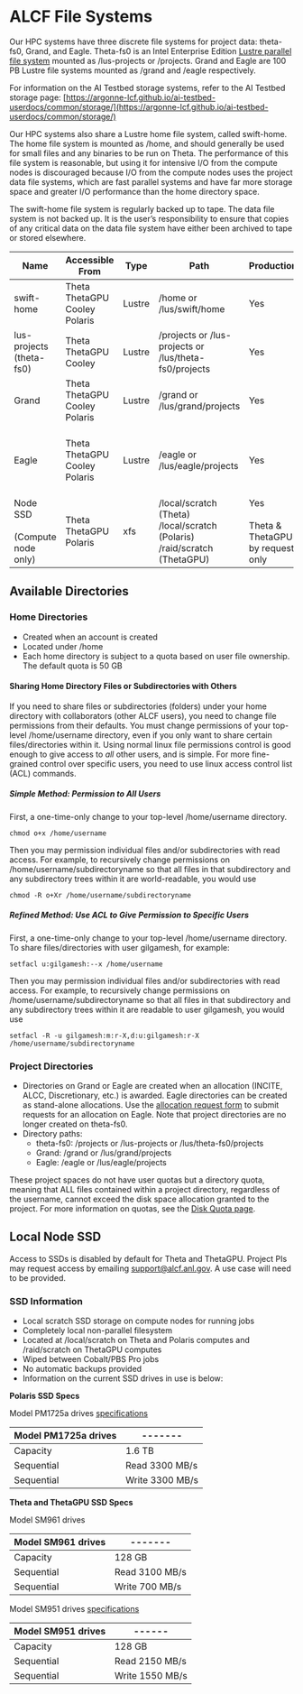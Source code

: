 # ALCF File Systems
Our HPC systems have three discrete file systems for project data: theta-fs0, Grand, and Eagle. Theta-fs0 is an Intel Enterprise Edition [Lustre parallel file system](https://www.alcf.anl.gov/support-center/training-assets/file-systems-and-io-performance) mounted as /lus-projects or /projects. Grand and Eagle are 100 PB Lustre file systems mounted as /grand and /eagle respectively.

For information on the AI Testbed storage systems, refer to the AI Testbed storage page: [https://argonne-lcf.github.io/ai-testbed-userdocs/common/storage/](https://argonne-lcf.github.io/ai-testbed-userdocs/common/storage/)

Our HPC systems also share a Lustre home file system, called swift-home. The home file system is mounted as /home, and should generally be used for small files and any binaries to be run on Theta. The performance of this file system is reasonable, but using it for intensive I/O from the compute nodes is discouraged because I/O from the compute nodes uses the project data file systems, which are fast parallel systems and have far more storage space and greater I/O performance than the home directory space.

The swift-home file system is regularly backed up to tape. The data file system is not backed up. It is the user’s responsibility to ensure that copies of any critical data on the data file system have either been archived to tape or stored elsewhere.

| Name                                 | Accessible From                                     | Type   | Path                                                                                  | Production                                         | Backed-up | Usage                                                                  |
|--------------------------------------|-----------------------------------------------------|--------|---------------------------------------------------------------------------------------|----------------------------------------------------|-----------|------------------------------------------------------------------------| 
| swift-home                           | Theta <br /> ThetaGPU <br /> Cooley <br /> Polaris  | Lustre | /home or /lus/swift/home	                                                          | Yes                                                | Yes | General use                                                            |
| lus-projects  (theta-fs0)	           | Theta <br /> ThetaGPU <br /> Cooley	                | Lustre | /projects or /lus-projects or /lus/theta-fs0/projects	                              | Yes	                                               | No  | Intensive job output, large files                                      |
| Grand                                | Theta <br /> ThetaGPU <br /> Cooley <br /> Polaris	 | Lustre | /grand or /lus/grand/projects	                                                      | Yes	                                               | No  | Intensive job output, large files                                      |
| Eagle	                               | Theta <br /> ThetaGPU <br /> Cooley <br /> Polaris	 | Lustre | /eagle or /lus/eagle/projects	                                                      | Yes	                                               | No  | Community sharing via Globus; <br /> Intensive job output, large files | 
| Node SSD <br /><br /> (Compute node only)	 | Theta <br /> ThetaGPU <br /> Polaris	               | xfs	   | /local/scratch (Theta) <br /> /local/scratch (Polaris) <br />/raid/scratch (ThetaGPU) | Yes <br /> <br /> Theta & ThetaGPU by request only | No  | Local node scratch during run                                          |

## Available Directories
### Home Directories
- Created when an account is created
- Located under /home
- Each home directory is subject to a quota based on user file ownership. The default quota is 50 GB

#### Sharing Home Directory Files or Subdirectories with Others

If you need to share files or subdirectories (folders) under your home directory with collaborators (other ALCF users), you need to change file permissions from their defaults. You must change permissions of your top-level /home/username directory, even if you only want to share certain files/directories within it. Using normal linux file permissions control is good enough to give access to *all* other users, and is simple. For more fine-grained control over specific users, you need to use linux access control list (ACL) commands.

##### Simple Method: Permission to All Users

First, a one-time-only change to your top-level /home/username directory.

```
chmod o+x /home/username
```

Then you may permission individual files and/or subdirectories with read access. For example, to recursively change permissions on /home/username/subdirectoryname so that all files in that subdirectory and any subdirectory trees within it are world-readable, you would use

```
chmod -R o+Xr /home/username/subdirectoryname
```

##### Refined Method: Use ACL to Give Permission to Specific Users

First, a one-time-only change to your top-level /home/username directory. To share files/directories with user gilgamesh, for example:

```
setfacl u:gilgamesh:--x /home/username
```

Then you may permission individual files and/or subdirectories with read access. For example, to recursively change permissions on /home/username/subdirectoryname so that all files in that subdirectory and any subdirectory trees within it are readable to user gilgamesh, you would use

```
setfacl -R -u gilgamesh:m:r-X,d:u:gilgamesh:r-X /home/username/subdirectoryname
```



### Project Directories
- Directories on Grand or Eagle are created when an allocation (INCITE, ALCC, Discretionary, etc.) is awarded. Eagle directories can be created as stand-alone allocations. Use the [allocation request form](https://accounts.alcf.anl.gov/allocationRequests) to submit requests for an allocation on Eagle. Note that project directories are no longer created on theta-fs0.
- Directory paths:
    - theta-fs0: /projects or /lus-projects or /lus/theta-fs0/projects
    - Grand: /grand or /lus/grand/projects
    - Eagle: /eagle or /lus/eagle/projects

These project spaces do not have user quotas but a directory quota, meaning that ALL files contained within a project directory, regardless of the username, cannot exceed the disk space allocation granted to the project. For more information on quotas, see the [Disk Quota page](disk-quota.md).

## Local Node SSD
Access to SSDs is disabled by default for Theta and ThetaGPU. Project PIs may request access by emailing [support@alcf.anl.gov](mailto:support@alcf.anl.gov). A use case will need to be provided.

### SSD Information
- Local scratch SSD storage on compute nodes for running jobs
- Completely local non-parallel filesystem
- Located at /local/scratch on Theta and Polaris computes and /raid/scratch on ThetaGPU computes
- Wiped between Cobalt/PBS Pro jobs
- No automatic backups provided
- Information on the current SSD drives in use is below:

**Polaris SSD Specs**

Model PM1725a drives [specifications](https://semiconductor.samsung.com/resources/brochure/Brochure_Samsung_PM1725a_NVMe_SSD_1805.pdf)

| Model PM1725a drives | -------         |
| ------ |-----------------|
| Capacity	| 1.6 TB          |
| Sequential | Read	3300 MB/s  |
| Sequential | Write	3300 MB/s |

**Theta and ThetaGPU SSD Specs**

Model SM961 drives

| Model SM961 drives | -------  |
| ------ | ------|
| Capacity	| 128 GB |
| Sequential | Read	3100 MB/s |
| Sequential | Write	700 MB/s |


Model SM951 drives [specifications](https://s3.ap-northeast-2.amazonaws.com/global.semi.static/0_sm951-prodoverview-0615-v1-0.pdf)

| Model SM951 drives |   ------   |
| ------ | ------|
| Capacity	| 128 GB |
| Sequential | Read	2150 MB/s |
| Sequential | Write	1550 MB/s |



